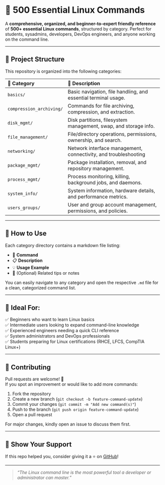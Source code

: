 # 🐧 500 Essential Linux Commands

A **comprehensive, organized, and beginner-to-expert friendly reference** of **500+ essential Linux commands**, structured by category. Perfect for students, sysadmins, developers, DevOps engineers, and anyone working on the command line.

---

## 📂 Project Structure

This repository is organized into the following categories:

| 📁 Category             | 📖 Description                                                   |
|:------------------------|:---------------------------------------------------------------|
| `basics/`               | Basic navigation, file handling, and essential terminal usage.  |
| `compression_archiving/`| Commands for file archiving, compression, and extraction.       |
| `disk_mgmt/`            | Disk partitions, filesystem management, swap, and storage info. |
| `file_management/`      | File/directory operations, permissions, ownership, and search.  |
| `networking/`           | Network interface management, connectivity, and troubleshooting|
| `package_mgmt/`         | Package installation, removal, and repository management.       |
| `process_mgmt/`         | Process monitoring, killing, background jobs, and daemons.      |
| `system_info/`          | System information, hardware details, and performance metrics.  |
| `users_groups/`         | User and group account management, permissions, and policies.   |

---

## 📌 How to Use

Each category directory contains a markdown file listing:

- 📌 **Command**  
- 📋 **Description**  
- 💡 **Usage Example**  
- 📎 (Optional) Related tips or notes

You can easily navigate to any category and open the respective `.md` file for a clean, categorized command list.

---

## 🎯 Ideal For:

✅ Beginners who want to learn Linux basics  
✅ Intermediate users looking to expand command-line knowledge  
✅ Experienced engineers needing a quick CLI reference  
✅ System administrators and DevOps professionals  
✅ Students preparing for Linux certifications (RHCE, LFCS, CompTIA Linux+)

---

## 🤝 Contributing

Pull requests are welcome! 🚀  
If you spot an improvement or would like to add more commands:
1. Fork the repository
2. Create a new branch (`git checkout -b feature-command-update`)
3. Commit your changes (`git commit -m "Add new command(s)"`)
4. Push to the branch (`git push origin feature-command-update`)
5. Open a pull request  

For major changes, kindly open an issue to discuss them first.

---

## 🌟 Show Your Support

If this repo helped you, consider giving it a ⭐️ on [GitHub](https://github.com/Narayananraj/Devops-learnings.git)!

---

> _“The Linux command line is the most powerful tool a developer or administrator can master.”_

